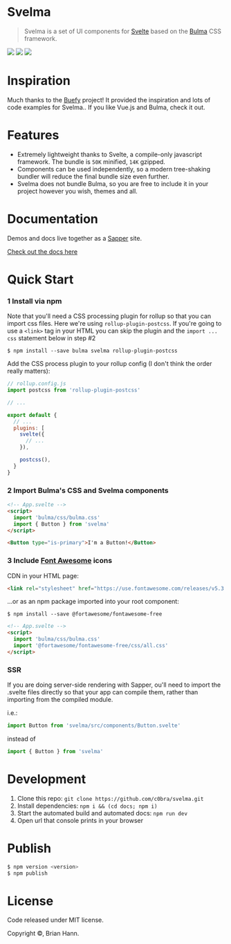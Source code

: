 # Svelma
> Svelma is a set of UI components for [Svelte](https://svelte.dev) based on the [Bulma](http://bulma.io) CSS framework.

<a href="https://www.npmjs.com/package/svelma"><img src="https://img.shields.io/npm/v/svelma.svg" /></a>
<a href="https://www.npmjs.com/package/svelma"><img src="https://img.shields.io/npm/l/svelma.svg" /></a>
<a href="https://bundlephobia.com/result?p=svelma"><img src="https://badgen.net/bundlephobia/minzip/svelma"></a>
<!-- <a href="https://circleci.com/gh/c0bra/svelma"><img src="https://img.shields.io/circleci/project/c0bra/svelma/svelma.svg?style=flat-square" /></a> -->
<!-- <a href="https://codecov.io/gh/svelma/svelma"><img src="https://img.shields.io/codecov/c/github/svelma/svelma.svg?style=flat-square" /></a> -->

# Inspiration

Much thanks to the [Buefy](https://buefy.org) project! It provided the inspiration and lots of code examples for Svelma.. If you like Vue.js and Bulma, check it out.

# Features

* Extremely lightweight thanks to Svelte, a compile-only javascript framework. The bundle is `50K` minified, `14K` gzipped.
* Components can be used independently, so a modern tree-shaking bundler will reduce the final bundle size even further.
* Svelma does not bundle Bulma, so you are free to include it in your project however you wish, themes and all.

# Documentation

Demos and docs live together as a [Sapper](https://sapper.svelte.dev) site.

[Check out the docs here](https://c0bra.github.io/svelma)

# Quick Start

### 1 Install via npm

Note that you'll need a CSS processing plugin for rollup so that you can import css files. Here we're using `rollup-plugin-postcss`. If you're going to use a
`<link>` tag in your HTML you can skip the plugin and the `import ... css` statement below in step #2

    $ npm install --save bulma svelma rollup-plugin-postcss

Add the CSS process plugin to your rollup config (I don't think the order really matters):

```js
// rollup.config.js
import postcss from 'rollup-plugin-postcss'

// ...

export default {
  // ... 
  plugins: [
    svelte({
      // ...
    }),

    postcss(),
  }
}
```

### 2 Import Bulma's CSS and Svelma components

```html
<!-- App.svelte -->
<script>
  import 'bulma/css/bulma.css'
  import { Button } from 'svelma'
</script>

<Button type="is-primary">I'm a Button!</Button>
```

### 3 Include [Font Awesome](https://fontawesome.com/) icons

CDN in your HTML page:

```html
<link rel="stylesheet" href="https://use.fontawesome.com/releases/v5.3.1/css/all.css"></link>
```

...or as an npm package imported into your root component:

    $ npm install --save @fortawesome/fontawesome-free

```html
<!-- App.svelte -->
<script>
  import 'bulma/css/bulma.css'
  import '@fortawesome/fontawesome-free/css/all.css'
</script>
```

### SSR 

If you are doing server-side rendering with Sapper,  ou'll need to import the .svelte files directly so that your app
can compile them, rather than importing from the compiled module.

i.e.:

```js
import Button from 'svelma/src/components/Button.svelte'
```

instead of

```js
import { Button } from 'svelma'
```

# Development

1. Clone this repo: `git clone https://github.com/c0bra/svelma.git`
2. Install dependencies: `npm i && (cd docs; npm i)`
3. Start the automated build and automated docs: `npm run dev`
4. Open url that console prints in your browser

# Publish

```bash
$ npm version <version>
$ npm publish
```

# License

Code released under MIT license.

Copyright &copy;, Brian Hann.